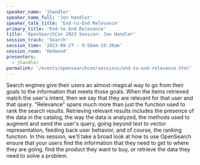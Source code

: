 ```yaml
---
speaker_name: 'jhandler'
speaker_name_full: 'Jon Handler'
speaker_talk_title: 'End-to-End Relevance'
primary_title: 'End-to-End Relevance'
title: 'OpenSearchCon 2023 Session: Jon Handler'
session_track: 'Search'
session_time: '2023-09-27 - 9:50am-10:30am'
session_room: 'Redwood'
presenters:
  - jhandler
permalink: '/events/opensearchcon/sessions/end-to-end-relevance.html'
---
```


Search engines give their users an almost-magical way to go from their goals to the information that meets those goals. When the items retrieved match the user's intent, then we say that they are relevant for that user and that query. "Relevance" spans much more than just the function used to rank the search results. Retrieving relevant results includes the presence of the data in the catalog, the way the data is analyzed, the methods used to augment and send the user's query, going beyond text to vector representation, feeding back user behavior, and of course, the ranking function. In this session, we'll take a broad look at how to use OpenSearch ensure that your users find the information that they need to get to where they are going, find the product they want to buy, or retrieve the data they need to solve a problem.
